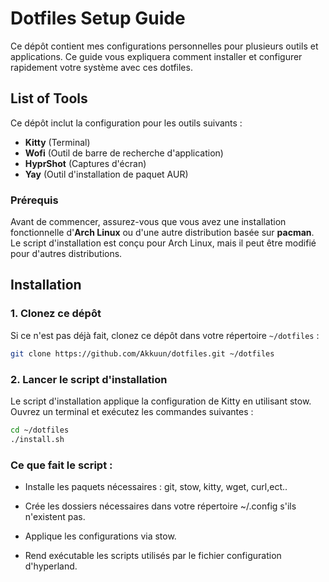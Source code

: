# Dotfiles Setup Guide

Ce dépôt contient mes configurations personnelles pour plusieurs outils et applications. Ce guide vous expliquera comment installer et configurer rapidement votre système avec ces dotfiles.

## List of Tools

Ce dépôt inclut la configuration pour les outils suivants :

- **Kitty** (Terminal)
- **Wofi** (Outil de barre de recherche d'application)
- **HyprShot** (Captures d'écran)
- **Yay** (Outil d'installation de paquet AUR)

### Prérequis

Avant de commencer, assurez-vous que vous avez une installation fonctionnelle d'**Arch Linux** ou d'une autre distribution basée sur **pacman**. Le script d'installation est conçu pour Arch Linux, mais il peut être modifié pour d'autres distributions.

## Installation

### 1. Clonez ce dépôt

Si ce n'est pas déjà fait, clonez ce dépôt dans votre répertoire `~/dotfiles` :

```bash
git clone https://github.com/Akkuun/dotfiles.git ~/dotfiles
```

### 2. Lancer le script d'installation

Le script d'installation applique la configuration de Kitty en utilisant stow. Ouvrez un terminal et exécutez les commandes suivantes :

```bash
cd ~/dotfiles
./install.sh
```

### Ce que fait le script :

- Installe les paquets nécessaires : git, stow, kitty, wget, curl,ect..

- Crée les dossiers nécessaires dans votre répertoire ~/.config s'ils n'existent pas.

- Applique les configurations via stow.

- Rend exécutable les scripts utilisés par le fichier configuration d'hyperland.